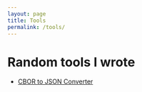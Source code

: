 ```yaml
---
layout: page
title: Tools
permalink: /tools/
---
```


Random tools I wrote
===

- [CBOR to JSON Converter](https://cbor.williamchong.cloud)
